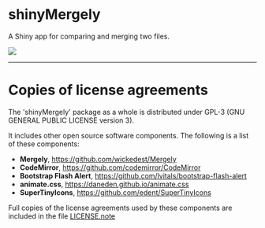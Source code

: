 # shinyMergely

A Shiny app for comparing and merging two files.

![](https://raw.githubusercontent.com/stla/shinyMergely/master/inst/screenshots/shinyMergely.gif)

___

# __Copies of license agreements__

The 'shinyMergely' package as a whole is distributed under GPL-3 (GNU
GENERAL PUBLIC LICENSE version 3).

It includes other open source software components. The following is a list of
these components:

- **Mergely**, https://github.com/wickedest/Mergely
- **CodeMirror**, https://github.com/codemirror/CodeMirror
- **Bootstrap Flash Alert**, https://github.com/lvitals/bootstrap-flash-alert
- **animate.css**, https://daneden.github.io/animate.css
- **SuperTinyIcons**, https://github.com/edent/SuperTinyIcons

Full copies of the license agreements used by these components are included 
in the file [LICENSE.note](https://github.com/stla/shinyMergely/blob/master/LICENSE.note.md)

